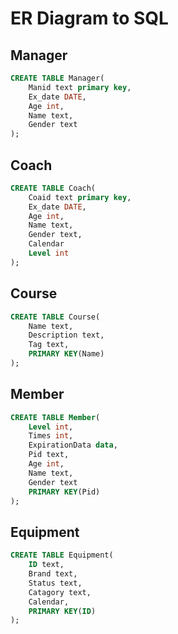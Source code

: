 # ER Diagram to SQL

## Manager

```sql
CREATE TABLE Manager(
    Manid text primary key,
    Ex_date DATE,
    Age int,
    Name text,
    Gender text
);
```

## Coach
```sql
CREATE TABLE Coach(
    Coaid text primary key,
    Ex_date DATE,
    Age int,
    Name text,
    Gender text,
    Calendar 
    Level int
);
```
## Course
```sql
CREATE TABLE Course(
    Name text,
    Description text,
    Tag text,
    PRIMARY KEY(Name)
);
```
## Member
```sql
CREATE TABLE Member(
    Level int,
    Times int,
    ExpirationData data,
    Pid text,
    Age int,
    Name text,
    Gender text
    PRIMARY KEY(Pid)
);
```
## Equipment
```sql
CREATE TABLE Equipment(
    ID text,
    Brand text,
    Status text,
    Catagory text,
    Calendar,
    PRIMARY KEY(ID)
);
```
